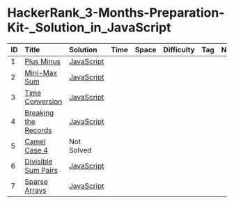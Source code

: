 # HackerRank_3-Months-Preparation-Kit-_Solution_in_JavaScript
| ID |   Title     |  Solution  | Time | Space  | Difficulty  | Tag  |  Note |
| :-------- | :------- | :--------  |  :----------  |  :----------- |  :----------  |  :----------  |  :----------- |
| 1      |    [Plus Minus](https://www.hackerrank.com/challenges/three-month-preparation-kit-plus-minus/problem?isFullScreen=true&h_l=interview&playlist_slugs%5B%5D=preparation-kits&playlist_slugs%5B%5D=three-month-preparation-kit&playlist_slugs%5B%5D=three-month-week-one)    |[JavaScript](https://github.com/Avinash-web3/HackerRank_3-Months-Preparation-Kit-_Solution_in_JavaScript/blob/main/HackerRank/PlusMinus.js)  
| 2      |  [Mini-Max Sum](https://www.hackerrank.com/challenges/three-month-preparation-kit-mini-max-sum/problem?isFullScreen=true&h_l=interview&playlist_slugs%5B%5D=preparation-kits&playlist_slugs%5B%5D=three-month-preparation-kit&playlist_slugs%5B%5D=three-month-week-one)    | [JavaScript](https://github.com/Avinash-web3/HackerRank_3-Months-Preparation-Kit-_Solution_in_JavaScript/blob/main/HackerRank/Mini-MaxSum.js) 
| 3      |   [Time Conversion](https://www.hackerrank.com/challenges/three-month-preparation-kit-time-conversion/problem?isFullScreen=true&h_l=interview&playlist_slugs%5B%5D=preparation-kits&playlist_slugs%5B%5D=three-month-preparation-kit&playlist_slugs%5B%5D=three-month-week-one) |[JavaScript](https://github.com/Avinash-web3/HackerRank_3-Months-Preparation-Kit-_Solution_in_JavaScript/blob/main/HackerRank/TimeConversion.js)
|  4    | [Breaking the Records](https://www.hackerrank.com/challenges/three-month-preparation-kit-breaking-best-and-worst-records/problem?isFullScreen=true&h_l=interview&playlist_slugs%5B%5D=preparation-kits&playlist_slugs%5B%5D=three-month-preparation-kit&playlist_slugs%5B%5D=three-month-week-one) | [JavaScript](https://github.com/Avinash-web3/HackerRank_3-Months-Preparation-Kit-_Solution_in_JavaScript/blob/main/HackerRank/BreakingtheRecords.js)
|  5    | [Camel Case 4](https://www.hackerrank.com/challenges/three-month-preparation-kit-camel-case/problem?isFullScreen=true&h_l=interview&playlist_slugs%5B%5D=preparation-kits&playlist_slugs%5B%5D=three-month-preparation-kit&playlist_slugs%5B%5D=three-month-week-one) | Not Solved
|  6    | [Divisible Sum Pairs](https://www.hackerrank.com/challenges/three-month-preparation-kit-divisible-sum-pairs/problem?isFullScreen=true&h_l=interview&playlist_slugs%5B%5D=preparation-kits&playlist_slugs%5B%5D=three-month-preparation-kit&playlist_slugs%5B%5D=three-month-week-one) | [JavaScript](https://github.com/Avinash-web3/HackerRank_3-Months-Preparation-Kit-_Solution_in_JavaScript/blob/main/HackerRank/DivisibleSumPairs.js)
|  7    |  [Sparse Arrays](https://www.hackerrank.com/challenges/three-month-preparation-kit-sparse-arrays/problem?isFullScreen=true&h_l=interview&playlist_slugs%5B%5D=preparation-kits&playlist_slugs%5B%5D=three-month-preparation-kit&playlist_slugs%5B%5D=three-month-week-one) | [JavaScript](https://github.com/Avinash-web3/HackerRank_3-Months-Preparation-Kit-_Solution_in_JavaScript/blob/main/HackerRank/SparseArrays.js)
